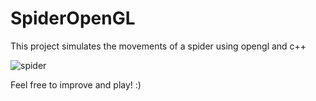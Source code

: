 # SpiderOpenGL
This project simulates the movements of a spider using opengl and c++

![spider](https://user-images.githubusercontent.com/21102697/42157938-eaae1eae-7de6-11e8-9c07-dcd328bb10f8.png)

Feel free to improve and play! :)
			
